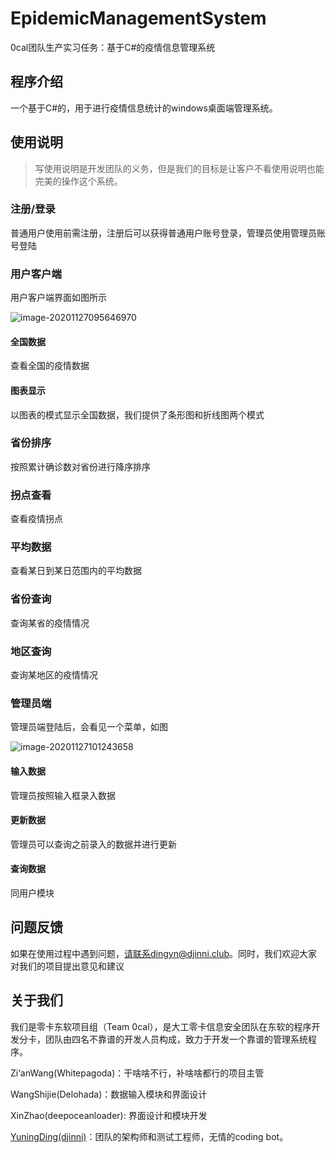 # EpidemicManagementSystem

0cal团队生产实习任务：基于C#的疫情信息管理系统

## 程序介绍

一个基于C#的，用于进行疫情信息统计的windows桌面端管理系统。

## 使用说明

> 写使用说明是开发团队的义务，但是我们的目标是让客户不看使用说明也能完美的操作这个系统。

### 注册/登录

普通用户使用前需注册，注册后可以获得普通用户账号登录，管理员使用管理员账号登陆

### 用户客户端

用户客户端界面如图所示

![image-20201127095646970](C:\Users\djinni\AppData\Roaming\Typora\typora-user-images\image-20201127095646970.png)

#### 全国数据

查看全国的疫情数据

#### 图表显示

以图表的模式显示全国数据，我们提供了条形图和折线图两个模式

### 省份排序

按照累计确诊数对省份进行降序排序

### 拐点查看

查看疫情拐点

### 平均数据

查看某日到某日范围内的平均数据

### 省份查询

查询某省的疫情情况

### 地区查询

查询某地区的疫情情况

### 管理员端

管理员端登陆后，会看见一个菜单，如图

![image-20201127101243658](C:\Users\djinni\AppData\Roaming\Typora\typora-user-images\image-20201127101243658.png)

#### 输入数据

管理员按照输入框录入数据

#### 更新数据

管理员可以查询之前录入的数据并进行更新

#### 查询数据

同用户模块

## 问题反馈

如果在使用过程中遇到问题，请联系dingyn@djinni.club。同时，我们欢迎大家对我们的项目提出意见和建议

## 关于我们

我们是零卡东软项目组（Team 0cal），是大工零卡信息安全团队在东软的程序开发分卡，团队由四名不靠谱的开发人员构成，致力于开发一个靠谱的管理系统程序。  

Zi‘anWang(Whitepagoda)：干啥啥不行，补啥啥都行的项目主管

WangShijie(Delohada)：数据输入模块和界面设计

XinZhao(deepoceanloader): 界面设计和模块开发

[YuningDing(djinni)](djinni.club)：团队的架构师和测试工程师，无情的coding bot。

